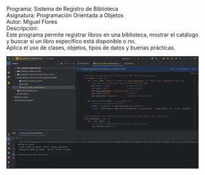 Programa: Sistema de Registro de Biblioteca  
Asignatura: Programación Orientada a Objetos  
Autor: Miguel Flores  
Descripción:  
Este programa permite registrar libros en una biblioteca, mostrar el catálogo  
y buscar si un libro específico está disponible o no.  
Aplica el uso de clases, objetos, tipos de datos y buenas prácticas.

![SEMANA_5.jpg](IMAGEN_CAPTURA_CODIGO/SEMANA_5.jpg)
